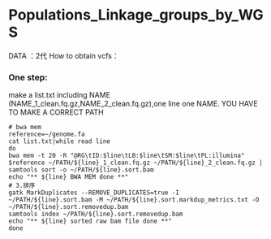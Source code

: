 # Populations_Linkage_groups_by_WGS

DATA ：2代
How to obtain vcfs：
### One step:
make a list.txt including NAME (NAME_1_clean.fq.gz,NAME_2_clean.fq.gz),one line one NAME.
YOU HAVE TO MAKE A CORRECT PATH
```shell
# bwa mem
reference=~/genome.fa
cat list.txt|while read line
do
bwa mem -t 20 -R "@RG\tID:$line\tLB:$line\tSM:$line\tPL:illumina" $reference ~/PATH/${line}_1_clean.fq.gz ~/PATH/${line}_2_clean.fq.gz | samtools sort -o ~/PATH/${line}.sort.bam
echo "** ${line} BWA MEM done **"
# 3.排序
gatk MarkDuplicates --REMOVE_DUPLICATES=true -I ~/PATH/${line}.sort.bam -M ~/PATH/${line}.sort.markdup_metrics.txt -O ~/PATH/${line}.sort.removedup.bam
samtools index ~/PATH/${line}.sort.removedup.bam
echo "** ${line} sorted raw bam file done **"
done
```
